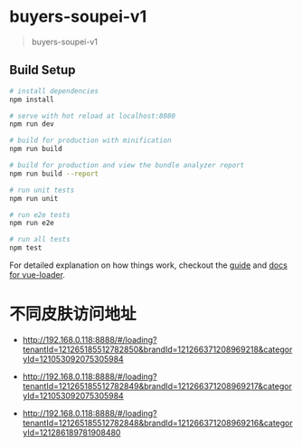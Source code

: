 # buyers-soupei-v1

> buyers-soupei-v1

## Build Setup

``` bash
# install dependencies
npm install

# serve with hot reload at localhost:8080
npm run dev

# build for production with minification
npm run build

# build for production and view the bundle analyzer report
npm run build --report

# run unit tests
npm run unit

# run e2e tests
npm run e2e

# run all tests
npm test
```

For detailed explanation on how things work, checkout the [guide](http://vuejs-templates.github.io/webpack/) and [docs for vue-loader](http://vuejs.github.io/vue-loader).

# 不同皮肤访问地址

- http://192.168.0.118:8888/#/loading?tenantId=121265185512782850&brandId=121266371208969218&categoryId=121053092075305984

- http://192.168.0.118:8888/#/loading?tenantId=121265185512782849&brandId=121266371208969217&categoryId=121053092075305984

- http://192.168.0.118:8888/#/loading?tenantId=121265185512782848&brandId=121266371208969216&categoryId=121286189781908480
